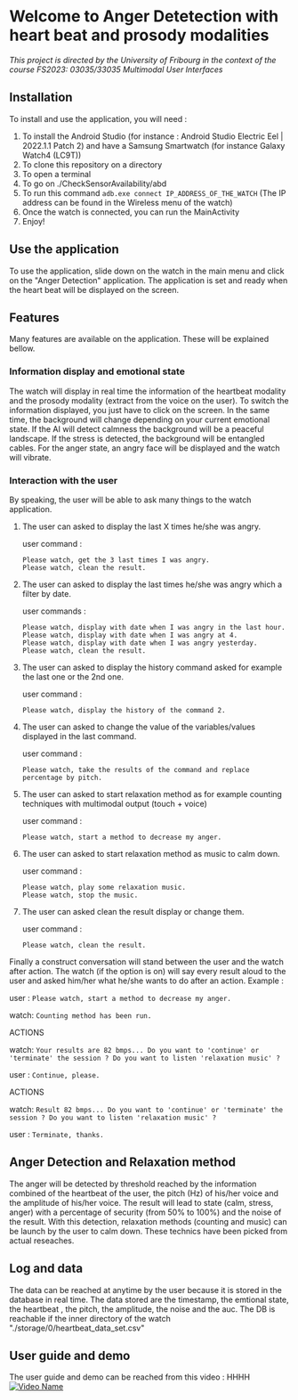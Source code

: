 # Welcome to Anger Detetection with heart beat and prosody modalities
*This project is directed by the University of Fribourg in the context of the course FS2023: 03035/33035 Multimodal User Interfaces*

## Installation
To install and use the application, you will need :

1) To install the Android Studio (for instance : Android Studio Electric Eel | 2022.1.1 Patch 2) and have a Samsung Smartwatch (for instance Galaxy Watch4 (LC9T))
2) To clone this repository on a directory
3) To open a terminal
4) To go on ./CheckSensorAvailability/abd
5) To run this command ```adb.exe connect IP_ADDRESS_OF_THE_WATCH``` (The IP address can be found in the Wireless menu of the watch)
6) Once the watch is connected, you can run the MainActivity
7) Enjoy!

## Use the application
To use the application, slide down on the watch in the main menu and click on the "Anger Detection" application. The application is set and ready when the heart beat will be displayed on the screen.

## Features
Many features are available on the application. These will be explained bellow.

### Information display and emotional state
The watch will display in real time the information of the heartbeat modality and the prosody modality (extract from the voice on the user). To switch the information displayed, you just have to click on the screen.
In the same time, the background will change depending on your current emotional state. If the AI will detect calmness the background will be a peaceful landscape. If the stress is detected, the background will be entangled cables. For the anger state, an angry face will be displayed and the watch will vibrate.

### Interaction with the user
By speaking, the user will be able to ask many things to the watch application.
1) The user can asked to display the last X times he/she was angry.

    user command : 
    ```
    Please watch, get the 3 last times I was angry.
    Please watch, clean the result.
    ```
    
2) The user can asked to display the last times he/she was angry which a filter by date.

    user commands : 
    ```
    Please watch, display with date when I was angry in the last hour.
    Please watch, display with date when I was angry at 4.
    Please watch, display with date when I was angry yesterday.
    Please watch, clean the result.
    ```
    
    
3) The user can asked to display the history command asked for example the last one or the 2nd one.
    
    user command : 
    ```
    Please watch, display the history of the command 2.
    ```
    
    
4) The user can asked to change the value of the variables/values displayed in the last command.
    
    user command : 
    ```
    Please watch, take the results of the command and replace percentage by pitch.
    ```
    
    
5) The user can asked to start relaxation method as for example counting techniques with multimodal output (touch + voice)
    
    user command : 
    ```
    Please watch, start a method to decrease my anger.
    ```
    
    
6) The user can asked to start relaxation method as music to calm down.
        
    user command : 
    ```
    Please watch, play some relaxation music.
    Please watch, stop the music.
    ```

    
7) The user can asked clean the result display or change them.
   
    user command : 
    ```
    Please watch, clean the result.
    ```
    
    
    
Finally a construct conversation will stand between the user and the watch after action. The watch (if the option is on) will say every result aloud to the user and asked him/her what he/she wants to do after an action.
Example : 

   user :
    ```
    Please watch, start a method to decrease my anger.
    ```
    
    
   watch:
    ```
    Counting method has been run.
    ```
    
    
   ACTIONS
    
    
   watch:
    ```
    Your results are 82 bmps... Do you want to 'continue' or 'terminate' the session ? Do you want to listen 'relaxation music' ?
    ```
    
    
   user : 
    ```
    Continue, please.
    ```
    
    
   ACTIONS
    
    
   watch: 
    ```
    Result 82 bmps... Do you want to 'continue' or 'terminate' the session ? Do you want to listen 'relaxation music' ?
    ```
    
    
   user :
    ```
    Terminate, thanks.
    ```
    
## Anger Detection and Relaxation method
The anger will be detected by threshold reached by the information combined of the heartbeat of the user, the pitch (Hz) of his/her voice and the amplitude of his/her voice. The result will lead to state (calm, stress, anger) with a percentage of security (from 50% to 100%) and the noise of the result.
With this detection, relaxation methods (counting and music) can be launch by the user to calm down. These technics have been picked from actual reseaches.

## Log and data
The data can be reached at anytime by the user because it is stored in the database in real time. The data stored are the timestamp, the emtional state, the heartbeat , the pitch, the amplitude, the noise and the auc. The DB is reachable if the inner directory of the watch "./storage/0/heartbeat_data_set.csv"

## User guide and demo
The user guide and demo can be reached from this video : HHHH
[![Video Name](https://img.youtube.com/vi/VIDEO_ID/0.jpg)](https://www.youtube.com/watch?v=VIDEO_ID)



